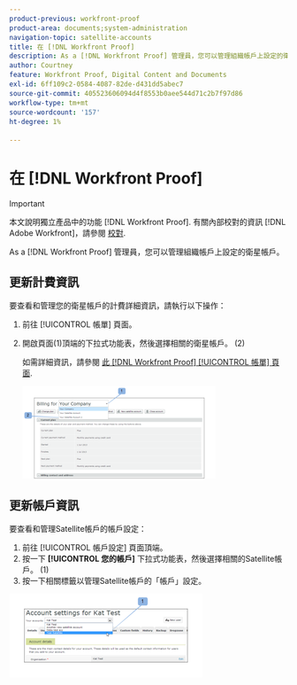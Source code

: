 ```yaml
---
product-previous: workfront-proof
product-area: documents;system-administration
navigation-topic: satellite-accounts
title: 在 [!DNL Workfront Proof]
description: As a [!DNL Workfront Proof] 管理員，您可以管理組織帳戶上設定的衛星帳戶。
author: Courtney
feature: Workfront Proof, Digital Content and Documents
exl-id: 6ff109c2-0584-4087-82de-d431dd5abec7
source-git-commit: 405523606094d4f8553b0aee544d71c2b7f97d86
workflow-type: tm+mt
source-wordcount: '157'
ht-degree: 1%

---
```


# 在 [!DNL Workfront Proof]

>[!IMPORTANT]
>
>本文說明獨立產品中的功能 [!DNL Workfront Proof]. 有關內部校對的資訊 [!DNL Adobe Workfront]，請參閱 [校對](../../../review-and-approve-work/proofing/proofing.md).

As a [!DNL Workfront Proof] 管理員，您可以管理組織帳戶上設定的衛星帳戶。

## 更新計費資訊

要查看和管理您的衛星帳戶的計費詳細資訊，請執行以下操作：

1. 前往 [!UICONTROL 帳單] 頁面。
1. 開啟頁面(1)頂端的下拉式功能表，然後選擇相關的衛星帳戶。 (2)

   如需詳細資訊，請參閱 [此 [!DNL Workfront Proof] [!UICONTROL 帳單] 頁面](../../../workfront-proof/wp-billingsettings/manage-your-billing/wp-billing-page.md).

   ![Satellite_Account_Billing_Page__1_.png](assets/satellite-account-billing-page--1--350x167.png)

## 更新帳戶資訊

要查看和管理Satellite帳戶的帳戶設定：

1. 前往 [!UICONTROL 帳戶設定] 頁面頂端。
1. 按一下 **[!UICONTROL 您的帳戶]** 下拉式功能表，然後選擇相關的Satellite帳戶。 (1)
1. 按一下相關標籤以管理Satellite帳戶的「帳戶」設定。

![SA_Account_Settings.png](assets/sa-account-settings-350x151.png)
